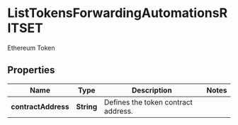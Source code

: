 

# ListTokensForwardingAutomationsRITSET

Ethereum Token

## Properties

Name | Type | Description | Notes
------------ | ------------- | ------------- | -------------
**contractAddress** | **String** | Defines the token contract address. | 



